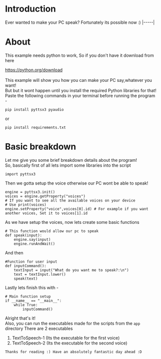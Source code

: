 # Introduction
Ever wanted to make your PC speak?
Fortunately its possible now :)
|-----|
# About

This example needs python to work, So if you don't have it download from here
<br>

<a href="https://python.org/download">
https://python.org/download
</a>
<br>
<br>
This example will show you how you can make your PC say,whatever you want!
<br>
But but it wont happen until you install the required Python libraries for that!
<br>
Paste the following commands in your terminal before running the program -
<br>

```
pip install pyttsx3 pyaudio
```

or 

```
pip install requirements.txt
```

# Basic breakdown
Let me give you some brief breakdown details about the program!
<br>
So, basically first of all lets import some libraries into the script

```
import pyttsx3
```

Then we gotta setup the voice otherwise our PC wont be able to speak!

```
engine = pyttsx3.init()
voices = engine.getProperty("voices") 
# If you want to see all the available voices on your device
# Use print(voices)
engine.setProperty("voice",voices[0].id) # For example if you want another voices, Set it to voices[1].id 
```

As we have setup the voices, now lets create some basic functions
```
# This function would allow our pc to speak
def speak(input):
    engine.say(input)
    engine.runAndWait()
```
And then

```
#Function for user input
def inputCommand():
    textInput = input("What do you want me to speak?:\n")
    text = textInput.lower()
    speak(text)
```

Lastly lets finish this with -

```
# Main function setup
if __name__ == "__main__":
    while True:
        inputCommand()
```


Alright that's it!
<br>
Also, you can run the executables made for the scripts from the `app` directory
There are 2 executables
1. TextToSpeech-1 (Its the executable for the first voice)
2. TextToSpeech-2 (Its the executable for the second voice)

`
Thanks for reading :)
Have an absolutely fantastic day ahead :D
`




